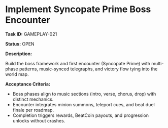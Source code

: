 # Implement Syncopate Prime Boss Encounter

**Task ID:** GAMEPLAY-021

**Status:** OPEN

**Description:**

Build the boss framework and first encounter (Syncopate Prime) with multi-phase patterns, music-synced telegraphs, and victory flow tying into the world map.

**Acceptance Criteria:**

- Boss phases align to music sections (intro, verse, chorus, drop) with distinct mechanics.
- Encounter integrates minion summons, teleport cues, and beat duel finale per roadmap.
- Completion triggers rewards, BeatCoin payouts, and progression unlocks without crashes.
